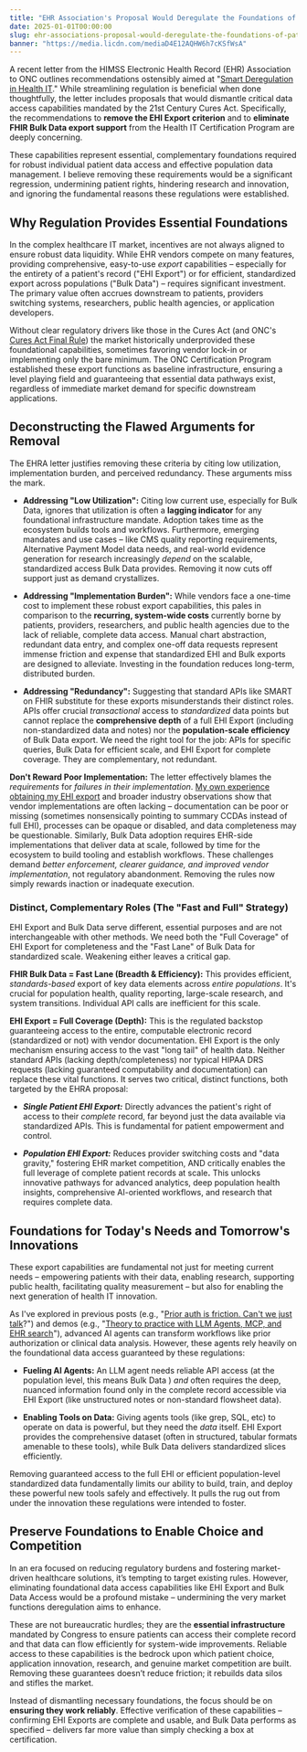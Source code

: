 ```yaml
---
title: "EHR Association's Proposal Would Deregulate the Foundations of Patient Access and Population Management"
date: 2025-01-01T00:00:00
slug: ehr-associations-proposal-would-deregulate-the-foundations-of-patient-access-and-population-management
banner: "https://media.licdn.com/mediaD4E12AQHW6h7cKSfWsA"
---
```

<p>A recent letter from the HIMSS Electronic Health Record (EHR) Association to ONC outlines recommendations ostensibly aimed at "<a href="https://www.ehra.org/sites/ehra.org/files/EHR%20Association%20Letter%20to%20ASTP-ONC%20-%20Certification%20Program%20Deregulatory%20Suggestions.pdf" target="_blank">Smart Deregulation in Health IT</a>."  While streamlining regulation is beneficial when done thoughtfully, the letter includes proposals that would dismantle critical data access capabilities mandated by the 21st Century Cures Act. Specifically, the recommendations to <strong>remove the EHI Export criterion</strong> and to <strong>eliminate FHIR Bulk Data export support</strong> from the Health IT Certification Program are deeply concerning.</p><p>These capabilities represent essential, complementary foundations required for robust individual patient data access and effective population data management. I believe removing these requirements would be a significant regression, undermining patient rights, hindering research and innovation, and ignoring the fundamental reasons these regulations were established.</p><h2>Why Regulation Provides Essential Foundations</h2><p>In the complex healthcare IT market, incentives are not always aligned to ensure robust data liquidity. While EHR vendors compete on many features, providing comprehensive, easy-to-use <em>export</em> capabilities – especially for the entirety of a patient's record ("EHI Export") or for efficient, standardized export across populations ("Bulk Data") – requires significant investment. The primary value often accrues downstream to patients, providers switching systems, researchers, public health agencies, or application developers.</p><p>Without clear regulatory drivers like those in the Cures Act (and ONC's <a href="https://www.healthit.gov/topic/oncs-cures-act-final-rule" target="_blank">Cures Act Final Rule</a>) the market historically underprovided these foundational capabilities, sometimes favoring vendor lock-in or implementing only the bare minimum. The ONC Certification Program established these export functions as baseline infrastructure, ensuring a level playing field and guaranteeing that essential data pathways exist, regardless of immediate market demand for specific downstream applications.</p><h2>Deconstructing the Flawed Arguments for Removal</h2><p>The EHRA letter justifies removing these criteria by citing low utilization, implementation burden, and perceived redundancy. These arguments miss the mark.</p><ul><li><p><strong>Addressing "Low Utilization":</strong> Citing low current use, especially for Bulk Data, ignores that utilization is often a <strong>lagging indicator</strong> for any foundational infrastructure mandate. Adoption takes time as the ecosystem builds tools and workflows. Furthermore, emerging mandates and use cases – like CMS quality reporting requirements, Alternative Payment Model data needs, and real-world evidence generation for research increasingly <em>depend</em> on the scalable, standardized access Bulk Data provides. Removing it now cuts off support just as demand crystallizes.</p></li><li><p><strong>Addressing "Implementation Burden":</strong> While vendors face a one-time cost to implement these robust export capabilities, this pales in comparison to the <strong>recurring, system-wide costs</strong> currently borne by patients, providers, researchers, and public health agencies due to the lack of reliable, complete data access. Manual chart abstraction, redundant data entry, and complex one-off data requests represent immense friction and expense that standardized EHI and Bulk exports are designed to alleviate. Investing in the foundation reduces long-term, distributed burden.</p></li><li><p><strong>Addressing "Redundancy":</strong> Suggesting that standard APIs like SMART on FHIR substitute for these exports misunderstands their distinct roles. APIs offer crucial <em>transactional</em> access to <em>standardized</em> data points but cannot replace the <strong>comprehensive depth</strong> of a full EHI Export (including non-standardized data and notes) nor the <strong>population-scale efficiency</strong> of Bulk Data export. We need the right tool for the job: APIs for specific queries, Bulk Data for efficient scale, and EHI Export for complete coverage. They are complementary, not redundant.</p></li></ul><p><strong>Don't Reward Poor Implementation:</strong> The letter effectively blames the <em>requirements</em> for <em>failures in their implementation</em>. <a href="https://youtu.be/40DesxAUF_c?si=vBaVk48uBH-0SnSo" target="_blank">My own experience obtaining my EHI export</a> and broader industry observations show that vendor implementations are often lacking – documentation can be poor or missing (sometimes nonsensically pointing to summary CCDAs instead of full EHI), processes can be opaque or disabled, and data completeness may be questionable. Similarly, Bulk Data adoption requires EHR-side implementations that deliver data at scale, followed by time for the ecosystem to build tooling and establish workflows. These challenges demand <em>better enforcement, clearer guidance, and improved vendor implementation</em>, not regulatory abandonment. Removing the rules now simply rewards inaction or inadequate execution.</p><h3>Distinct, Complementary Roles (The "Fast and Full" Strategy)</h3><p>EHI Export and Bulk Data serve different, essential purposes and are not interchangeable with other methods. We need both the "Full Coverage" of EHI Export for completeness and the "Fast Lane" of Bulk Data for standardized scale. Weakening either leaves a critical gap.</p><p><strong>FHIR Bulk Data = Fast Lane (Breadth &amp; Efficiency):</strong> This provides efficient, <em>standards-based</em> export of key data elements across <em>entire populations</em>. It's crucial for population health, quality reporting, large-scale research, and system transitions. Individual API calls are inefficient for this scale.</p><p><strong>EHI Export = Full Coverage (Depth):</strong> This is the regulated backstop guaranteeing access to the entire, computable electronic record (standardized or not) with vendor documentation. EHI Export is the only mechanism ensuring access to the vast "long tail" of health data. Neither standard APIs (lacking depth/completeness) nor typical HIPAA DRS requests (lacking guaranteed computability and documentation) can replace these vital functions. It serves two critical, distinct functions, both targeted by the EHRA proposal:</p><ul><li><p><strong><em>Single Patient EHI Export:</em></strong> Directly advances the patient's right of access to their <em>complete</em> record, far beyond just the data available via standardized APIs. This is fundamental for patient empowerment and control.</p></li><li><p><strong><em>Population EHI Export:</em></strong> Reduces provider switching costs and "data gravity," fostering EHR market competition, AND critically enables the full leverage of complete patient records at scale<strong>.</strong> This unlocks innovative pathways for advanced analytics, deep population health insights, comprehensive AI-oriented workflows, and research that requires complete data.</p></li></ul><h2>Foundations for Today's Needs and Tomorrow's Innovations</h2><p>These export capabilities are fundamental not just for meeting current needs – empowering patients with their data, enabling research, supporting public health, facilitating quality measurement – but also for enabling the next generation of health IT innovation.</p><p>As I've explored in previous posts (e.g., "<a href="https://www.linkedin.com/pulse/prior-auth-friction-cant-we-just-talk-josh-mandel-md-taq6c/" target="_blank">Prior auth is friction. Can't we just talk</a>?")  and demos (e.g., "<a href="https://www.linkedin.com/pulse/theory-practice-llm-agents-using-mcp-tools-real-ehr-data-mandel-md-acknc/" target="_blank">Theory to practice with LLM Agents, MCP, and EHR search</a>"), advanced AI agents can transform workflows like prior authorization or clinical data analysis. However, these agents rely heavily on the foundational data access guaranteed by these regulations:</p><ul><li><p><strong>Fueling AI Agents:</strong> An LLM agent needs reliable API access (at the population level, this means  Bulk Data ) <em>and</em> often requires the deep, nuanced information found only in the complete record accessible via EHI Export (like unstructured notes or non-standard flowsheet data).</p></li><li><p><strong>Enabling Tools on Data:</strong> Giving agents tools (like grep, SQL, etc) to operate on data is powerful, but they need the <em>data</em> itself. EHI Export provides the comprehensive dataset (often in structured, tabular formats amenable to these tools), while Bulk Data delivers standardized slices efficiently.</p></li></ul><p>Removing guaranteed access to the full EHI or efficient population-level standardized data fundamentally limits our ability to build, train, and deploy these powerful new tools safely and effectively. It pulls the rug out from under the innovation these regulations were intended to foster.</p><h2>Preserve Foundations to Enable Choice and Competition</h2><p>In an era focused on reducing regulatory burdens and fostering market-driven healthcare solutions, it’s tempting to target existing rules. However, eliminating foundational data access capabilities like EHI Export and Bulk Data Access would be a profound mistake – undermining the very market functions deregulation aims to enhance.</p><p>These are not bureaucratic hurdles; they are the <strong>essential infrastructure</strong> mandated by Congress to ensure patients can access their complete record and that data can flow efficiently for system-wide improvements. Reliable access to these capabilities is the bedrock upon which patient choice, application innovation, research, and genuine market competition are built. Removing these guarantees doesn’t reduce friction; it rebuilds data silos and stifles the market.</p><p>Instead of dismantling necessary foundations, the focus should be on <strong>ensuring they work reliably</strong>. Effective verification of these capabilities – confirming EHI Exports are complete and usable, and Bulk Data performs as specified – delivers far more value than simply checking a box at certification.</p><p></p>